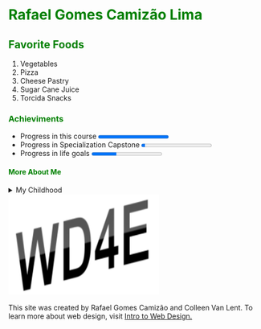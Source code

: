 <!DOCTYPE html>
 <head>
</head>
<html>
<body>
 
<h1 style="color:#008000">Rafael Gomes Camizão Lima</h1>

<section><h2 style="color:#008000">Favorite Foods</h2>
<ol>
  <li>Vegetables</li>
  <li>Pizza</li>
  <li>Cheese Pastry</li>
  <li>Sugar Cane Juice</li>
  <li>Torcida Snacks</li>
 </ol></section>

 <h3 style="color:#008000">Achieviments</h3>
 <section><p><ul>
  <li>Progress in this course  <progress value="100" max="100"></li>
  <li>Progress in Specialization Capstone  <progress value="5" max="100"></li>
  <li>Progress in life goals  <progress value="35" max="100"></li>
  </ul></section>

<h4 style="color:#008000">More About Me</h4> 
<section><details>
  <summary>My Childhood</summary>
  <p>I was born in São Paulo - SP, Brazil, in jun 2000. I g.</p>
 </details></section>

<footer>
<img src="newlogo.png" alt="New Logo" width="300" height="200">
<p>This site was created by Rafael Gomes Camizão and Colleen Van Lent. To learn more about web design, visit <a href=https://www.coursera.org/>Intro to Web Design.</a></p>
</footer>
  
</body>
</html>

